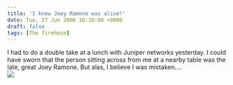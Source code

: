 ```yaml
---
title: 'I knew Joey Ramone was alive!'
date: Tue, 27 Jun 2006 16:10:00 +0000
draft: false
tags: [The firehose]
---
```


I had to do a double take at a lunch with Juniper networks yesterday. I could have sworn that the person sitting across from me at a nearby table was the late, great Joey Ramone. But alas, I believe I was mistaken....  
![](http://buraglio.com/nick/images/joeyramone.jpg)